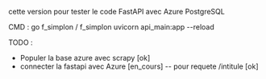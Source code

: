 cette version pour tester le code FastAPI avec Azure PostgreSQL

CMD : 
go f_simplon / f_simplon 
uvicorn api_main:app --reload


TODO : 
- Populer la base azure avec scrapy [ok]
- connecter la fastapi avec Azure [en_cours]
-- pour requete /intitule [ok]
